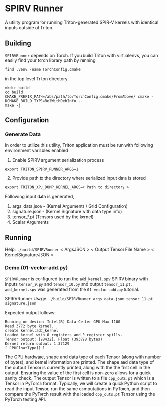 # SPIRV Runner

A utility program for running Triton-generated SPIR-V kernels with identical inputs outside of Triton.

## Building

`SPIRVRunner` depends on Torch. If you build Triton with virtualenvs, you can easily find your torch library path by running
```
find .venv -name TorchConfig.cmake
```
in the top level Triton directory.

```
mkdir build
cd build
CMAKE_PREFIX_PATH=/abs/path/to/TorchConfig.cmake/FromAbove/ cmake -DCMAKE_BUILD_TYPE=RelWithDebInfo ..
make -j
```

## Configuration

### Generate Data

In order to utilize this utility, Triton application must be run with following environment variables enabled
1. Enable SPIRV argument serialization process
```
export TRITON_SPIRV_RUNNER_ARGS=1
```
2. Provide path to the directory where serialized input data is stored
```
export TRITON_XPU_DUMP_KERNEL_ARGS=< Path to directory >
```

Following input data is generated,

1. args_data.json - (Kernel Arguments / Grid Configuration)
2. signature.json - (Kernel Signature with data type info)
3. tensor_*.pt (Tensors used by the kernel)
4. Scalar Arguments

## Running

Help:
`./build/SPIRVRunner` < ArgsJSON > < Output Tensor File Name > < KernelSignatureJSON >

### Demo (01-vector-add.py)

`SPIRVRunner` is configured to run the `add_kernel.spv` SPIRV binary with inputs `tensor_9.py` and `tensor_10.py` and output `tensor_11.pt`. `add_kernel.spv` was generated from the `01-vector-add.py` tutorial.

SPIRVRunner Usage:
`./build/SPIRVRunner args_data.json tensor_11.pt signature.json`

Expected output follows:

```
Running on device: Intel(R) Data Center GPU Max 1100
Read 3772 byte kernel.
create kernel:add_kernel
Loaded kernel with 0 registers and 0 register spills.
Tensor output: [98432], Float (393728 bytes)
Kernel return output: 1.37129
[ CPUFloatType{} ]
```

The GPU hardware, shape and data type of each Tensor (along with number of bytes), and kernel information are printed. The shape and data type of the output Tensor is currently printed, along with the the first cell in the output. Ensuring the value of the first cell is non-zero allows for a quick sanity check. The output Tensor is written to a file `cpp_outs.pt` which is a Tensor in PyTorch format. Typically, we will create a quick Python script to read the input Tensor, run the same computations in PyTorch, and then compare the PyTorch result with the loaded `cpp_outs.pt` Tensor using the PyTorch testing API.
